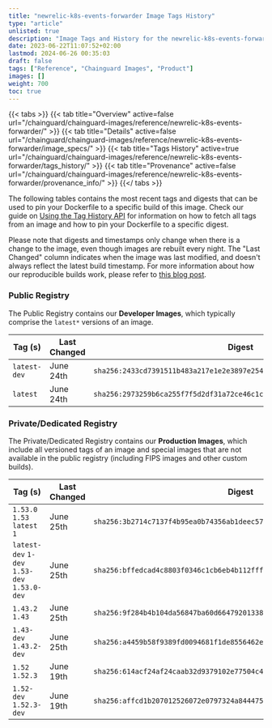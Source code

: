 ```yaml
---
title: "newrelic-k8s-events-forwarder Image Tags History"
type: "article"
unlisted: true
description: "Image Tags and History for the newrelic-k8s-events-forwarder Chainguard Image"
date: 2023-06-22T11:07:52+02:00
lastmod: 2024-06-26 00:35:03
draft: false
tags: ["Reference", "Chainguard Images", "Product"]
images: []
weight: 700
toc: true
---
```


{{< tabs >}}
{{< tab title="Overview" active=false url="/chainguard/chainguard-images/reference/newrelic-k8s-events-forwarder/" >}}
{{< tab title="Details" active=false url="/chainguard/chainguard-images/reference/newrelic-k8s-events-forwarder/image_specs/" >}}
{{< tab title="Tags History" active=true url="/chainguard/chainguard-images/reference/newrelic-k8s-events-forwarder/tags_history/" >}}
{{< tab title="Provenance" active=false url="/chainguard/chainguard-images/reference/newrelic-k8s-events-forwarder/provenance_info/" >}}
{{</ tabs >}}

The following tables contains the most recent tags and digests that can be used to pin your Dockerfile to a specific build of this image. Check our guide on [Using the Tag History API](/chainguard/chainguard-images/using-the-tag-history-api/) for information on how to fetch all tags from an image and how to pin your Dockerfile to a specific digest.

Please note that digests and timestamps only change when there is a change to the image, even though images are rebuilt every night. The "Last Changed" column indicates when the image was last modified, and doesn't always reflect the latest build timestamp. For more information about how our reproducible builds work, please refer to [this blog post](https://www.chainguard.dev/unchained/reproducing-chainguards-reproducible-image-builds).

### Public Registry
The Public Registry contains our **Developer Images**, which typically comprise the `latest*` versions of an image.

| Tag (s)       | Last Changed | Digest                                                                    |
|---------------|--------------|---------------------------------------------------------------------------|
|  `latest-dev` | June 24th    | `sha256:2433cd7391511b483a217e1e2e3897e254e92f4f6fc84cf99e14c55da13533f3` |
|  `latest`     | June 24th    | `sha256:2973259b6ca255f7f5d2df31a72ce46c1ccb3f89c97108cc2eefb808eba7181b` |


### Private/Dedicated Registry
The Private/Dedicated Registry contains our **Production Images**, which include all versioned tags of an image and special images that are not available in the public registry (including FIPS images and other custom builds).

| Tag (s)                                       | Last Changed | Digest                                                                    |
|-----------------------------------------------|--------------|---------------------------------------------------------------------------|
|  `1.53.0` `1.53` `latest` `1`                 | June 25th    | `sha256:3b2714c7137f4b95ea0b74356ab1deec577af9d8bd2b8b8e5163d098a40d299f` |
|  `latest-dev` `1-dev` `1.53-dev` `1.53.0-dev` | June 25th    | `sha256:bffedcad4c8803f0346c1cb6eb4b112fff58603e73a88086ddd7191f72b085a6` |
|  `1.43.2` `1.43`                              | June 25th    | `sha256:9f284b4b104da56847ba60d664792013387fa69d19300cb72ad44283e43c5a49` |
|  `1.43-dev` `1.43.2-dev`                      | June 25th    | `sha256:a4459b58f9389fd0094681f1de8556462ebe0de984da8e02af3113f3434dc76b` |
|  `1.52` `1.52.3`                              | June 19th    | `sha256:614acf24af24caab32d9379102e77504c4d942c3b0d402d262b693ba4c95bca8` |
|  `1.52-dev` `1.52.3-dev`                      | June 19th    | `sha256:affcd1b207012526072e0797324a844475c8a11eec746ddf9d8aba5595cd1ad8` |


